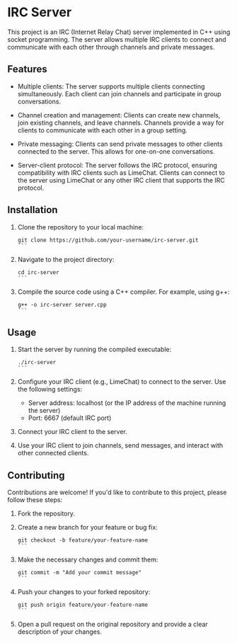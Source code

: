 # IRC Server

This project is an IRC (Internet Relay Chat) server implemented in C++ using socket programming. The server allows multiple IRC clients to connect and communicate with each other through channels and private messages.

## Features

- Multiple clients: The server supports multiple clients connecting simultaneously. Each client can join channels and participate in group conversations.

- Channel creation and management: Clients can create new channels, join existing channels, and leave channels. Channels provide a way for clients to communicate with each other in a group setting.

- Private messaging: Clients can send private messages to other clients connected to the server. This allows for one-on-one conversations.

- Server-client protocol: The server follows the IRC protocol, ensuring compatibility with IRC clients such as LimeChat. Clients can connect to the server using LimeChat or any other IRC client that supports the IRC protocol.

## Installation

1. Clone the repository to your local machine:

   ````
   git clone https://github.com/your-username/irc-server.git
   ```

2. Navigate to the project directory:

   ````
   cd irc-server
   ```

3. Compile the source code using a C++ compiler. For example, using g++:

   ````
   g++ -o irc-server server.cpp
   ```

## Usage

1. Start the server by running the compiled executable:

   ````
   ./irc-server
   ```

2. Configure your IRC client (e.g., LimeChat) to connect to the server. Use the following settings:

   - Server address: localhost (or the IP address of the machine running the server)
   - Port: 6667 (default IRC port)

3. Connect your IRC client to the server.

4. Use your IRC client to join channels, send messages, and interact with other connected clients.

## Contributing

Contributions are welcome! If you'd like to contribute to this project, please follow these steps:

1. Fork the repository.

2. Create a new branch for your feature or bug fix:

   ````
   git checkout -b feature/your-feature-name
   ```

3. Make the necessary changes and commit them:

   ````
   git commit -m "Add your commit message"
   ```

4. Push your changes to your forked repository:

   ````
   git push origin feature/your-feature-name
   ```

5. Open a pull request on the original repository and provide a clear description of your changes.

